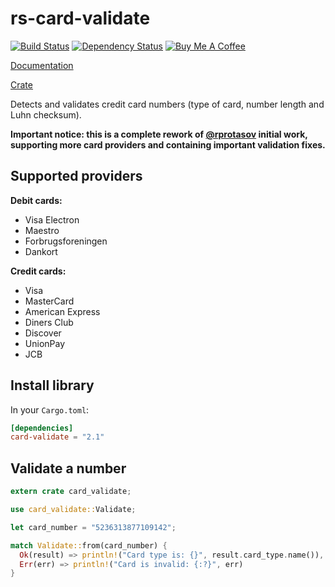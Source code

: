 rs-card-validate
================

[![Build Status](https://travis-ci.org/valeriansaliou/rs-card-validate.svg?branch=master)](https://travis-ci.org/valeriansaliou/rs-card-validate) [![Dependency Status](https://deps.rs/repo/github/valeriansaliou/rs-card-validate/status.svg)](https://deps.rs/repo/github/valeriansaliou/rs-card-validate) [![Buy Me A Coffee](https://img.shields.io/badge/buy%20me%20a%20coffee-donate-yellow.svg)](https://www.buymeacoffee.com/valeriansaliou)

[Documentation](https://docs.rs/crate/card-validate)

[Crate](https://crates.io/crates/card-validate)

Detects and validates credit card numbers (type of card, number length and Luhn checksum).

**Important notice: this is a complete rework of [@rprotasov](https://github.com/rprotasov/creditcardvalidator) initial work, supporting more card providers and containing important validation fixes.**

## Supported providers

**Debit cards:**

* Visa Electron
* Maestro
* Forbrugsforeningen
* Dankort

**Credit cards:**

* Visa
* MasterCard
* American Express
* Diners Club
* Discover
* UnionPay
* JCB

## Install library

In your `Cargo.toml`:

```toml
[dependencies]
card-validate = "2.1"
```

## Validate a number

```rust
extern crate card_validate;

use card_validate::Validate;

let card_number = "5236313877109142";

match Validate::from(card_number) {
  Ok(result) => println!("Card type is: {}", result.card_type.name()),
  Err(err) => println!("Card is invalid: {:?}", err)
}
```
